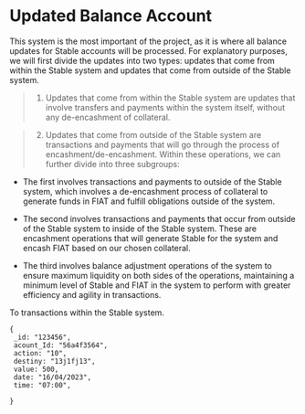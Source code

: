 #  Updated Balance Account

This system is the most important of the project, as it is where all balance updates for Stable accounts will be processed. For explanatory purposes, we will first divide the updates into two types: updates that come from within the Stable system and updates that come from outside of the Stable system.

> 1. Updates that come from within the Stable system are updates that involve transfers and payments within the system itself, without any de-encashment of collateral.


> 2. Updates that come from outside of the Stable system are transactions and payments that will go through the process of encashment/de-encashment. Within these operations, we can further divide into three subgroups:




 * The first involves transactions and payments to outside of the Stable system, which involves a de-encashment process of collateral to generate funds in FIAT and fulfill obligations outside of the system.

 * The second involves transactions and payments that occur from outside of the Stable system to inside of the Stable system. These are encashment operations that will generate Stable for the system and encash FIAT based on our chosen collateral.

 * The third involves balance adjustment operations of the system to ensure maximum liquidity on both sides of the operations, maintaining a minimum level of Stable and FIAT in the system to perform with greater efficiency and agility in transactions.


To transactions within the Stable system.

    {
     _id: "123456",
     acount_Id: "56a4f3564",
     action: "10",
     destiny: "13j1fj13",
     value: 500,
     date: "16/04/2023",
     time: "07:00",

    }